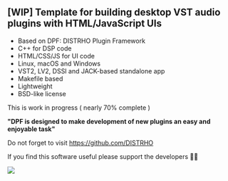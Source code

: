 [WIP] Template for building desktop VST audio plugins with HTML/JavaScript UIs
------------------------------------------------------------------------------

* Based on DPF: DISTRHO Plugin Framework
* C++ for DSP code
* HTML/CSS/JS for UI code
* Linux, macOS and Windows
* VST2, LV2, DSSI and JACK-based standalone app
* Makefile based
* Lightweight
* BSD-like license

This is work in progress ( nearly 70% complete )

**"DPF is designed to make development of new plugins an easy and enjoyable task"**

Do not forget to visit https://github.com/DISTRHO

If you find this software useful please support the developers 🎵🖤

![](https://user-images.githubusercontent.com/930494/118394103-eae67280-b642-11eb-8e98-66267542adc0.png)
